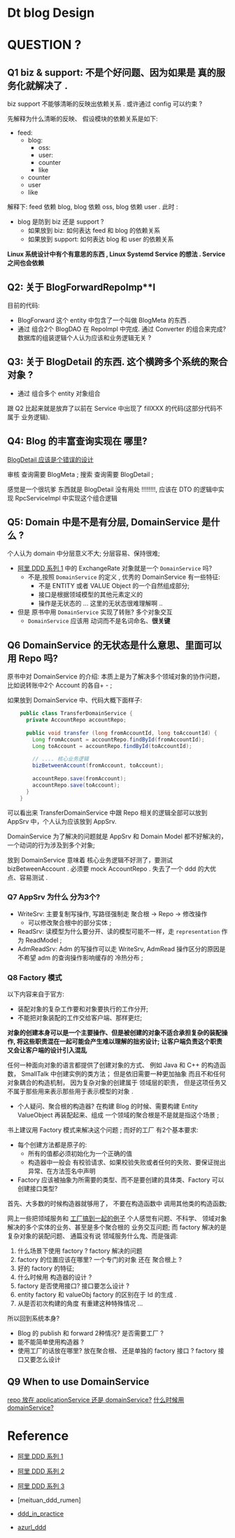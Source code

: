 # Dt blog Design

# QUESTION ?

## Q1 biz & support: 不是个好问题、因为如果是 真的服务化就解决了 .

biz support 不能够清晰的反映出依赖关系 . 或许通过 config 可以约束 ?

先解释为什么清晰的反映、 假设模块的依赖关系是如下:

- feed:
    - blog:
        - oss:
        - user:
        - counter
        - like
    - counter
    - user
    - like

解释下: feed 依赖 blog, blog 依赖 oss, blog 依赖 user . 此时 :

- blog 是防到 biz 还是 support ?
    - 如果放到 biz: 如何表达 feed 和 blog 的依赖关系
    - 如果放到 support: 如何表达 blog 和 user 的依赖关系

**Linux 系统设计中有个有意思的东西 , Linux Systemd Service 的想法 . Service 之间也会依赖**

## Q2: 关于 BlogForwardRepoImp**l

目前的代码:

- BlogForward 这个 entity 中包含了一个叫做 BlogMeta 的东西 .
- 通过 组合2个 BlogDAO 在 RepoImpl 中完成. 通过 Converter 的组合来完成? 数据库的组装逻辑个人认为应该和业务逻辑无关 ?

## Q3: 关于 BlogDetail 的东西. 这个横跨多个系统的聚合对象 ?

- 通过 组合多个 entity 对象组合

跟 Q2 比起来就是放弃了以前在 Service 中出现了 fillXXX 的代码(这部分代码不属于 业务逻辑).

## Q4: Blog 的丰富查询实现在 哪里?

[BlogDetail 应该是个错误的设计](https://blog.csdn.net/FS1360472174/article/details/88542163)

审核 查询需要 BlogMeta ; 搜索 查询需要 BlogDetail ;

感觉是一个很坑爹 东西就是 BlogDetail 没有用处 !!!!!!!!, 应该在 DTO 的逻辑中实现 RpcServiceImpl 中实现这个组合逻辑


## Q5: Domain 中是不是有分层, DomainService 是什么 ?

个人认为 domain 中分层意义不大; 分层容易、保持很难;

- [阿里 DDD 系列 1](https://developer.aliyun.com/article/716908) 中的 ExchangeRate 对象就是一个 `DomainService` 吗?
    - 不是,按照 `DomainService` 的定义 , 优秀的 DomainService 有一些特征:
        - 不是 ENTITY 或者 VALUE Object 的一个自然组成部分;
        - 接口是根据领域模型的其他元素定义的
        - 操作是无状态的 ... 这里的无状态很难理解啊 ..
- 但是 原书中用 `DomainService` 实现了转账? 多个对象交互
    - `DomainService` 应该用 动词而不是名词命名、**很关键**
    

## Q6 DomainService 的无状态是什么意思、里面可以用 Repo 吗?

原书中对 DomainService 的介绍: 本质上是为了解决多个领域对象的协作问题，比如说转账中2个 Account 的各自+ - ;

如果放到 DomainService 中、代码大概下面样子:

```java
    public class TransferDomainService {
      private AccountRepo accountRepo;
      
      public void transfer (long fromAccountId, long toAccountId) {
        Long fromAccount = accountRepo.findById(fromAccountId);
        Long toAccount = accountRepo.findById(toAccountId);
        
        // .... 核心业务逻辑
        bizBetweenAccount(fromAccount, toAccount);
        
        accountRepo.save(fromAccount);
        accountRepo.save(toAccount);
      }
    }
```


可以看出来 TransferDomainService 中跟 Repo 相关的逻辑全部可以放到 AppSrv 中，个人认为应该放到 AppSrv. 

DomainService 为了解决的问题就是 AppSrv 和 Domain Model 都不好解决的，一个动词的行为涉及到多个对象;

放到 DomainService 意味着 核心业务逻辑不好测了，要测试 bizBetweenAccount . 必须要 mock AccountRepo . 失去了一个 ddd 的大优点、容易测试 . 


### Q7  AppSrv 为什么 分为3个?

- WriteSrv: 主要复制写操作, 写路径强制走 聚合根 -> Repo -> 修改操作
    - 可以修改聚合根中的部分实体 ;
- ReadSrv: 读模型为什么要分开、读的模型可能不一样，走 `representation` 作为 ReadModel ;
- AdmReadSrv: Adm 的写操作可以走 WriteSrv, AdmRead 操作区分的原因是 不希望 adm 的查询操作影响缓存的 冷热分布 ; 



### Q8 Factory 模式

以下内容来自于官方:  

- 装配对象的复杂工作要和对象要执行的工作分开;
- 不能把对象装配的工作交给客户端、那样更烂;

**对象的创建本身可以是一个主要操作、但是被创建的对象不适合承担复杂的装配操作, 将这些职责混在一起可能会产生难以理解的拙劣设计; 让客户端负责这个职责又会让客户端的设计引入混乱** 

任何一种面向对象的语言都提供了创建对象的方式、 例如 Java 和 C++ 的构造函数， SmallTalk 中创建实例的类方法； 但是依旧需要一种更加抽象 而且不和任何对象耦合的构造机制， 因为复杂对象的创建属于 领域层的职责， 但是这项任务又不属于那些用来表示那些用于表示模型的对象 . 

- 个人疑问、聚合根的构造器? 在构建 Blog 的时候、需要构建 Entity ValueObject 再装配起来、组成 一个领域的聚合根是不是就是指这个场景 ; 


书上建议用 Factory 模式来解决这个问题 ;  而好的工厂 有2个基本要求:

- 每个创建方法都是原子的:
    - 所有的值都必须初始化为一个正确的值
    - 构造器中一般会 有校验请求、如果校验失败或者任何的失败、要保证抛出异常、在方法签名中声明
- Factory 应该被抽象为所需要的类型、而不是要创建的具体类、Factory 可以创建接口类型? 



首先、大多数的时候构造器就够用了， 不要在构造函数中 调用其他类的构造函数; 


网上一些把领域服务和 [工厂搞到一起的例子](https://zhuanlan.zhihu.com/p/109048532) 个人感觉有问题、不科学、 领域对象解决的多个实体的业务、甚至是多个聚合根的 业务交互问题;
而 factory 解决的是复杂对象的装配问题、 通篇没有说 领域服务什么鬼、而是强调:
1. 什么场景下使用 factory ? factory 解决的问题
2. factory 的位置应该在哪里?  一个专门的对象 还在 聚合根上 ? 
3. 好的 factory 的特征;
4. 什么时候用 构造器的设计 ?
5. factory 是否使用接口? 接口要怎么设计 ? 
6. entity factory 和 valueObj factory 的区别在于 Id 的生成 .  
7. 从是否初次构建的角度 有重建这种特殊情况 ...



所以回到系统本身?

- Blog 的 publish 和 forward 2种情况? 是否需要工厂 ?
- 能不能简单使用构造器 ?
- 使用工厂的话放在哪里? 放在聚合根、 还是单独的 factory 接口 ?  factory 接口又要怎么设计


## Q9 When to use DomainService 



[repo 放在 applicationService 还是 domainService?](https://softwareengineering.stackexchange.com/questions/330428/ddd-repositories-in-application-or-domain-service)
[什么时候用domainService?](https://enterprisecraftsmanship.com/posts/domain-vs-application-services/)


# Reference

- [阿里 DDD 系列 1](https://developer.aliyun.com/article/716908)
- [阿里 DDD 系列 2](https://developer.aliyun.com/article/719251)
- [阿里 DDD 系列 3](https://juejin.cn/post/6845166890554228744#heading-12)




- [meituan_ddd_rumen]
- [ddd_in_practice](https://www.cnblogs.com/xiandnc/p/11070470.html#_caption_5)
- [azurl_ddd](https://docs.microsoft.com/en-us/dotnet/architecture/microservices/microservice-ddd-cqrs-patterns/apply-simplified-microservice-cqrs-ddd-patterns)